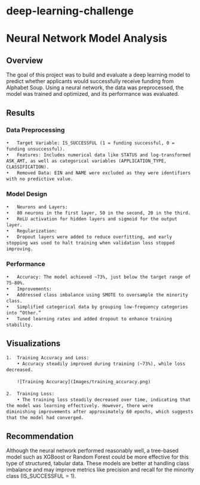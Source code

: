 # deep-learning-challenge

# Neural Network Model Analysis

## Overview

The goal of this project was to build and evaluate a deep learning model to predict whether applicants would successfully receive funding from Alphabet Soup. Using a neural network, the data was preprocessed, the model was trained and optimized, and its performance was evaluated.

## Results

### Data Preprocessing

	•	Target Variable: IS_SUCCESSFUL (1 = funding successful, 0 = funding unsuccessful).
	•	Features: Includes numerical data like STATUS and log-transformed ASK_AMT, as well as categorical variables (APPLICATION_TYPE, CLASSIFICATION).
	•	Removed Data: EIN and NAME were excluded as they were identifiers with no predictive value.

### Model Design

	•	Neurons and Layers:
	•	80 neurons in the first layer, 50 in the second, 20 in the third.
	•	ReLU activation for hidden layers and sigmoid for the output layer.
	•	Regularization:
	•	Dropout layers were added to reduce overfitting, and early stopping was used to halt training when validation loss stopped improving.

### Performance

	•	Accuracy: The model achieved ~73%, just below the target range of 75-80%.
	•	Improvements:
	•	Addressed class imbalance using SMOTE to oversample the minority class.
	•	Simplified categorical data by grouping low-frequency categories into “Other.”
	•	Tuned learning rates and added dropout to enhance training stability.

## Visualizations

	1.	Training Accuracy and Loss:
		• Accuracy steadily improved during training (~73%), while loss decreased.

  		![Training Accuracy](Images/training_accuracy.png) 
    
	2.	Training Loss:
		• The training loss steadily decreased over time, indicating that the model was learning effectively. However, there were 		diminishing improvements after approximately 60 epochs, which suggests that the model had converged.

    
 ## Recommendation

Although the neural network performed reasonably well, a tree-based model such as XGBoost or Random Forest could be more effective for this type of structured, tabular data. These models are better at handling class imbalance and may improve metrics like precision and recall for the minority class (IS_SUCCESSFUL = 1).
